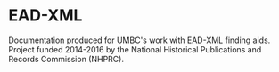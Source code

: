 # EAD-XML
Documentation produced for UMBC's work with EAD-XML finding aids. Project funded 2014-2016 by the National Historical Publications and Records Commission (NHPRC).
